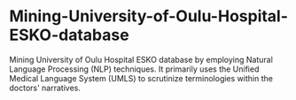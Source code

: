 # Mining-University-of-Oulu-Hospital-ESKO-database
Mining University of Oulu Hospital ESKO database by employing Natural Language Processing (NLP) techniques.  It primarily uses the Unified Medical Language System (UMLS) to scrutinize terminologies within the doctors' narratives.
